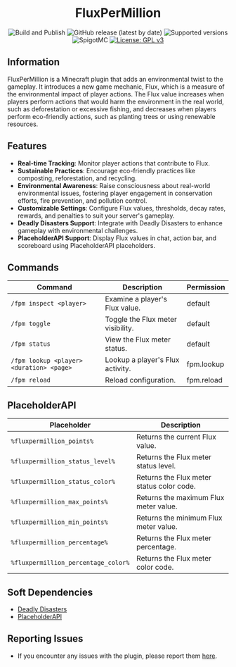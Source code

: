 <h1 align="center">FluxPerMillion</h1>

<p align="center">
	<img src="https://github.com/PieTw3lve/FluxPerMillion/actions/workflows/maven.yml/badge.svg" alt="Build and Publish"></a>
	<img src="https://img.shields.io/github/v/release/PieTw3lve/FluxPerMillion" alt="GitHub release (latest by date)">
	<img src="https://img.shields.io/badge/Minecraft-1.20.2--1.20.4-orange.svg" alt="Supported versions">
	<img src="https://img.shields.io/badge/SpigotMC-yellow.svg" alt="SpigotMC">
	<a href="https://www.gnu.org/licenses/gpl-3.0"><img src="https://img.shields.io/badge/License-GPLv3-blue.svg" alt="License: GPL v3"></a>
</p>

## Information

FluxPerMillion is a Minecraft plugin that adds an environmental twist to the gameplay. It introduces a new game mechanic, Flux, which is a measure of the environmental impact of player actions. The Flux value increases when players perform actions that would harm the environment in the real world, such as deforestation or excessive fishing, and decreases when players perform eco-friendly actions, such as planting trees or using renewable resources.

## Features

- **Real-time Tracking**: Monitor player actions that contribute to Flux.
- **Sustainable Practices**: Encourage eco-friendly practices like composting, reforestation, and recycling.
- **Environmental Awareness**: Raise consciousness about real-world environmental issues, fostering player engagement in conservation efforts, fire prevention, and pollution control.
- **Customizable Settings**: Configure Flux values, thresholds, decay rates, rewards, and penalties to suit your server's gameplay.
- **Deadly Disasters Support**: Integrate with Deadly Disasters to enhance gameplay with environmental challenges.
- **PlaceholderAPI Support**: Display Flux values in chat, action bar, and scoreboard using PlaceholderAPI placeholders.

## Commands

| Command                                  | Description                       | Permission |
| ---------------------------------------- | --------------------------------- | ---------- |
| `/fpm inspect <player>`                  | Examine a player's Flux value.    | default    |
| `/fpm toggle`                            | Toggle the Flux meter visibility. | default    |
| `/fpm status`                            | View the Flux meter status.       | default    |
| `/fpm lookup <player> <duration> <page>` | Lookup a player's Flux activity.  | fpm.lookup |
| `/fpm reload`                            | Reload configuration.             | fpm.reload |

## PlaceholderAPI

| Placeholder                         | Description                               |
| ----------------------------------- | ----------------------------------------- |
| `%fluxpermillion_points%`           | Returns the current Flux value.           |
| `%fluxpermillion_status_level%`     | Returns the Flux meter status level.      |
| `%fluxpermillion_status_color%`     | Returns the Flux meter status color code. |
| `%fluxpermillion_max_points%`       | Returns the maximum Flux meter value.     |
| `%fluxpermillion_min_points%`       | Returns the minimum Flux meter value.     |
| `%fluxpermillion_percentage%`       | Returns the Flux meter percentage.        |
| `%fluxpermillion_percentage_color%` | Returns the Flux meter color code.        |

## Soft Dependencies

- [Deadly Disasters](https://www.spigotmc.org/resources/deadly-disasters.90806/)
- [PlaceholderAPI](https://www.spigotmc.org/resources/placeholderapi.6245/)

## Reporting Issues

- If you encounter any issues with the plugin, please report them [here](https://github.com/PieTw3lve/FluxPerMillion/issues).
